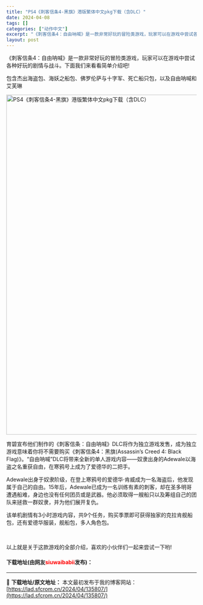 ```yaml
---
title: "PS4《刺客信条4-黑旗》港版繁体中文pkg下载（含DLC）"
date: 2024-04-08
tags: []
categories: ["动作中文"]
excerpt: "《刺客信条4：自由呐喊》是一款非常好玩的冒险类游戏，玩家可以在游戏中尝试各种好玩的剧情与战斗。下面我们来看看简单介绍吧! 包含杰出海盗包、海妖之船包、佛罗伦萨与十字军、死亡船只包，以及自由呐喊和艾芙琳 育碧宣布他们制作的《刺客信条：自由呐喊》DLC将作为独立游戏发售，成为独立游戏意味着你将不需要购买&hellip;"
layout: post
---
```


 <p>《刺客信条4：自由呐喊》是一款非常好玩的冒险类游戏，玩家可以在游戏中尝试各种好玩的剧情与战斗。下面我们来看看简单介绍吧!</p> <p>包含杰出海盗包、海妖之船包、佛罗伦萨与十字军、死亡船只包，以及自由呐喊和艾芙琳</p> <p><img align="" border="0" src="https://lad.sfcrom.cn/wp-content/uploads/2024/04/20240408_661357a245f69.webp" width="900" alt="PS4《刺客信条4-黑旗》港版繁体中文pkg下载（含DLC）" /></p> <p>育碧宣布他们制作的《刺客信条：自由呐喊》DLC将作为独立游戏发售，成为独立游戏意味着你将不需要购买《刺客信条4：黑旗(Assassin&rsquo;s Creed 4: Black Flag)》。&ldquo;自由呐喊&rdquo;DLC将带来全新的单人游戏内容&mdash;&mdash;奴隶出身的Adewale以海盗之名重获自由，在寒鸦号上成为了爱德华的二把手。</p> <p>Adewale出身于奴隶阶级，在登上寒鸦号的爱德华&middot;肯威成为一名海盗后，他发现属于自己的自由。15年后，Adewale已成为一名训练有素的刺客，却在圣多明哥遭遇船难，身边也没有任何团员或是武器。他必须取得一艘船只以及筹组自己的团队来拯救一群奴隶，并为他们展开复仇。</p> <p>该单机剧情有3小时游戏内容，共9个任务，购买季票即可获得独家的克拉肯舰船包，还有爱德华服装，舰船包，多人角色包。</p> <p>&nbsp;</p> <p>以上就是关于这款游戏的全部介绍，喜欢的小伙伴们一起来尝试一下哟!</p> <p><h4>下载地址(由网友<font color="red">siuwaibabii</font>发布)：</h4></p> 

---
📖 **下载地址/原文地址：** 本文最初发布于我的博客网站：[https://lad.sfcrom.cn/2024/04/135807/](https://lad.sfcrom.cn/2024/04/135807/)
